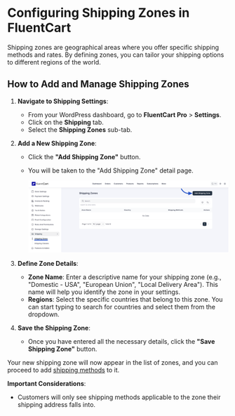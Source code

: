 # Configuring Shipping Zones in FluentCart

Shipping zones are geographical areas where you offer specific shipping methods and rates. By defining zones, you can tailor your shipping options to different regions of the world.

## How to Add and Manage Shipping Zones

1.  **Navigate to Shipping Settings**:
    * From your WordPress dashboard, go to **FluentCart Pro** > **Settings**.
    * Click on the **Shipping** tab.
    * Select the **Shipping Zones** sub-tab.


2.  **Add a New Shipping Zone**:
    * Click the **"Add Shipping Zone"** button.
    * You will be taken to the "Add Shipping Zone" detail page.

        ![Screenshot of Configuring Shipping Zones](/guide/public/images/shipping/Configuring-Shipping-Zones/FluentCart-Shipping-Category-1.png)


3.  **Define Zone Details**:
    * **Zone Name**: Enter a descriptive name for your shipping zone (e.g., "Domestic - USA", "European Union", "Local Delivery Area"). This name will help you identify the zone in your settings.
    * **Regions**: Select the specific countries that belong to this zone. You can start typing to search for countries and select them from the dropdown.

4.  **Save the Shipping Zone**:
    * Once you have entered all the necessary details, click the **"Save Shipping Zone"** button.

Your new shipping zone will now appear in the list of zones, and you can proceed to add [shipping methods](/guide/shipping/setting-up-shipping-methods.md) to it.

**Important Considerations**:
* Customers will only see shipping methods applicable to the zone their shipping address falls into.
<!-- * FluentCart processes zones from top to bottom (most specific to least specific). If a customer's address matches multiple zones, the most specific one will apply. -->
